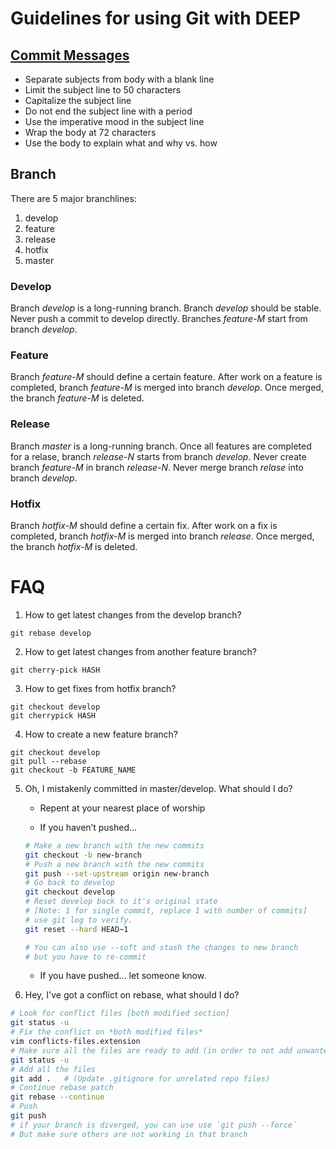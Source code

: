 # Guidelines for using Git with DEEP

## [Commit Messages](https://chris.beams.io/posts/git-commit/)
- Separate subjects from body with a blank line
- Limit the subject line to 50 characters
- Capitalize the subject line
- Do not end the subject line with a period
- Use the imperative mood in the subject line
- Wrap the body at 72 characters
- Use the body to explain what and why vs. how


## Branch

There are 5 major branchlines:
1. develop
2. feature
3. release
4. hotfix
5. master

### Develop
Branch *develop* is a long-running branch.
Branch *develop* should be stable.
Never push a commit to develop directly.
Branches *feature-M* start from branch *develop*.

### Feature
Branch *feature-M* should define a certain feature.
After work on a feature is completed, branch *feature-M* is merged into branch *develop*.
Once merged, the branch *feature-M* is deleted.

### Release
Branch *master* is a long-running branch.
Once all features are completed for a relase, branch *release-N* starts from branch *develop*.
Never create branch *feature-M* in branch *release-N*.
Never merge branch *relase* into branch *develop*.

### Hotfix
Branch *hotfix-M* should define a certain fix.
After work on a fix is completed, branch *hotfix-M* is merged into branch *release*.
Once merged, the branch *hotfix-M* is deleted.


# FAQ

1. How to get latest changes from the develop branch?
```
git rebase develop
```

2. How to get latest changes from another feature branch?
```
git cherry-pick HASH
```

3. How to get fixes from hotfix branch?
```
git checkout develop
git cherrypick HASH
```

4. How to create a new feature branch?
```
git checkout develop
git pull --rebase
git checkout -b FEATURE_NAME
```

5. Oh, I mistakenly committed in master/develop. What should I do? 

    - Repent at your nearest place of worship

    - If you haven’t pushed...
    ```bash
    # Make a new branch with the new commits
    git checkout -b new-branch
    # Push a new branch with the new commits
    git push --set-upstream origin new-branch
    # Go back to develop
    git checkout develop
    # Reset develop back to it's original state
    # [Note: 1 for single commit, replace 1 with number of commits]
    # use git log to verify.
    git reset --hard HEAD~1

    # You can also use --soft and stash the changes to new branch
    # but you have to re-commit
    ```
    - If you have pushed... let someone know.


6. Hey, I've got a conflict on rebase, what should I do?
```bash
# Look for conflict files [both modified section]
git status -u
# Fix the conflict on *both modified files*
vim conflicts-files.extension
# Make sure all the files are ready to add (in order to not add unwanted files, update .gitignore)
git status -u
# Add all the files
git add .   # (Update .gitignore for unrelated repo files)
# Continue rebase patch
git rebase --continue
# Push
git push
# if your branch is diverged, you can use use `git push --force`
# But make sure others are not working in that branch
```

